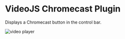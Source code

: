 # VideoJS Chromecast Plugin
Displays a Chromecast button in the control bar.

![video player](https://raw.githubusercontent.com/kim-company/videojs-chromecast/pg-update-readme/screenshots/chromecast-player.jpg)
